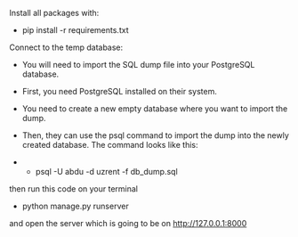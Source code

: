 Install all packages with:
- pip install -r requirements.txt

Connect to the temp database:
- You will need to import the SQL dump file into your PostgreSQL database.
- First, you need PostgreSQL installed on their system.

- You need to create a new empty database where you want to import the dump.

- Then, they can use the psql command to import the dump into the newly created database. The command looks like this:
- - psql -U abdu -d uzrent -f db_dump.sql

then run this code on your terminal
- python manage.py runserver

and open the server which is going to be on http://127.0.0.1:8000
